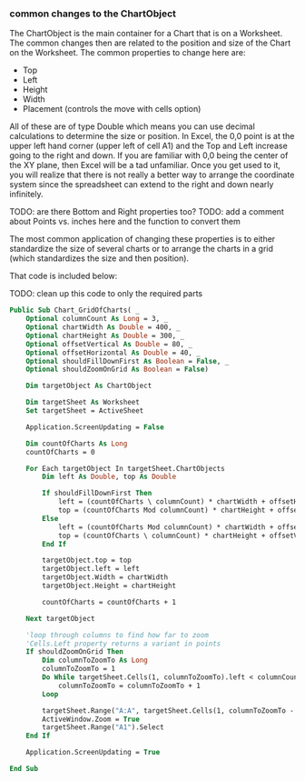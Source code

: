 ### common changes to the ChartObject

The ChartObject is the main container for a Chart that is on a Worksheet. The common changes then are related to the position and size of the Chart on the Worksheet. The common properties to change here are:

- Top
- Left
- Height
- Width
- Placement (controls the move with cells option)

All of these are of type Double which means you can use decimal calculations to determine the size or position. In Excel, the 0,0 point is at the upper left hand corner (upper left of cell A1) and the Top and Left increase going to the right and down. If you are familiar with 0,0 being the center of the XY plane, then Excel will be a tad unfamiliar. Once you get used to it, you will realize that there is not really a better way to arrange the coordinate system since the spreadsheet can extend to the right and down nearly infinitely.

TODO: are there Bottom and Right properties too?
TODO: add a comment about Points vs. inches here and the function to convert them

The most common application of changing these properties is to either standardize the size of several charts or to arrange the charts in a grid (which standardizes the size and then position).

That code is included below:

TODO: clean up this code to only the required parts

```vb
Public Sub Chart_GridOfCharts( _
    Optional columnCount As Long = 3, _
    Optional chartWidth As Double = 400, _
    Optional chartHeight As Double = 300, _
    Optional offsetVertical As Double = 80, _
    Optional offsetHorizontal As Double = 40, _
    Optional shouldFillDownFirst As Boolean = False, _
    Optional shouldZoomOnGrid As Boolean = False)

    Dim targetObject As ChartObject

    Dim targetSheet As Worksheet
    Set targetSheet = ActiveSheet

    Application.ScreenUpdating = False

    Dim countOfCharts As Long
    countOfCharts = 0

    For Each targetObject In targetSheet.ChartObjects
        Dim left As Double, top As Double

        If shouldFillDownFirst Then
            left = (countOfCharts \ columnCount) * chartWidth + offsetHorizontal
            top = (countOfCharts Mod columnCount) * chartHeight + offsetVertical
        Else
            left = (countOfCharts Mod columnCount) * chartWidth + offsetHorizontal
            top = (countOfCharts \ columnCount) * chartHeight + offsetVertical
        End If

        targetObject.top = top
        targetObject.left = left
        targetObject.Width = chartWidth
        targetObject.Height = chartHeight

        countOfCharts = countOfCharts + 1

    Next targetObject

    'loop through columns to find how far to zoom
    'Cells.Left property returns a variant in points
    If shouldZoomOnGrid Then
        Dim columnToZoomTo As Long
        columnToZoomTo = 1
        Do While targetSheet.Cells(1, columnToZoomTo).left < columnCount * chartWidth
            columnToZoomTo = columnToZoomTo + 1
        Loop

        targetSheet.Range("A:A", targetSheet.Cells(1, columnToZoomTo - 1).EntireColumn).Select
        ActiveWindow.Zoom = True
        targetSheet.Range("A1").Select
    End If

    Application.ScreenUpdating = True

End Sub
```
